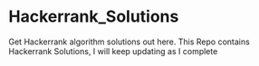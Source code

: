 # Hackerrank_Solutions
Get Hackerrank algorithm solutions out here.
This Repo contains Hackerrank Solutions, I will keep updating as I complete
